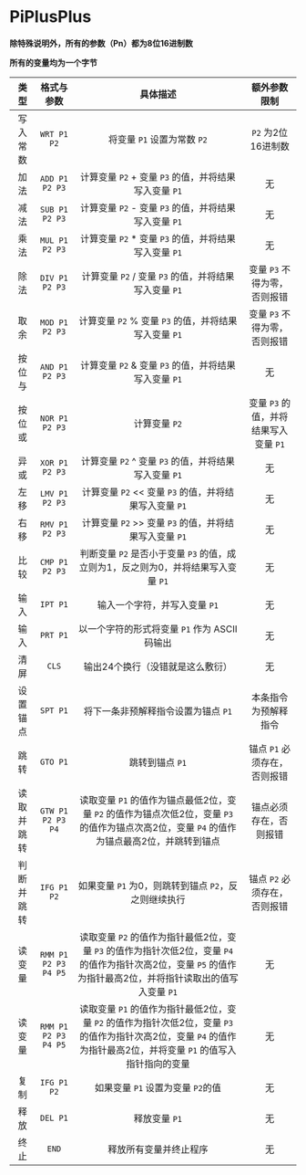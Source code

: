 # PiPlusPlus

**除特殊说明外，所有的参数（Pn）都为8位16进制数**

**所有的变量均为一个字节**

| 类型 | 格式与参数 | 具体描述 | 额外参数限制 |
|:-:|:-:|:-:|:-:|
| 写入常数 | `WRT P1 P2` | 将变量 `P1` 设置为常数 `P2` | `P2` 为2位16进制数 |
| 加法 | `ADD P1 P2 P3` | 计算变量 `P2` + 变量 `P3` 的值，并将结果写入变量 `P1` | 无 |
| 减法 | `SUB P1 P2 P3` | 计算变量 `P2` - 变量 `P3` 的值，并将结果写入变量 `P1` | 无 |
| 乘法 | `MUL P1 P2 P3` | 计算变量 `P2` * 变量 `P3` 的值，并将结果写入变量 `P1` | 无 |
| 除法 | `DIV P1 P2 P3` | 计算变量 `P2` / 变量 `P3` 的值，并将结果写入变量 `P1` | 变量 `P3` 不得为零，否则报错 |
| 取余 | `MOD P1 P2 P3` | 计算变量 `P2` % 变量 `P3` 的值，并将结果写入变量 `P1` | 变量 `P3` 不得为零，否则报错 |
| 按位与 | `AND P1 P2 P3` | 计算变量 `P2` & 变量 `P3` 的值，并将结果写入变量 `P1` | 无 |
| 按位或 | `NOR P1 P2 P3` | 计算变量 `P2` | 变量 `P3` 的值，并将结果写入变量 `P1` | 无 |
| 异或 | `XOR P1 P2 P3` | 计算变量 `P2` ^ 变量 `P3` 的值，并将结果写入变量 `P1` | 无 |
| 左移 | `LMV P1 P2 P3` | 计算变量 `P2` << 变量 `P3` 的值，并将结果写入变量 `P1` | 无 |
| 右移 | `RMV P1 P2 P3` | 计算变量 `P2` >> 变量 `P3` 的值，并将结果写入变量 `P1` | 无 |
| 比较 | `CMP P1 P2 P3` | 判断变量 `P2` 是否小于变量 `P3` 的值，成立则为1，反之则为0，并将结果写入变量 `P1` | 无 |
| 输入 | `IPT P1` | 输入一个字符，并写入变量 `P1` | 无 |
| 输入 | `PRT P1` | 以一个字符的形式将变量 `P1` 作为 ASCII 码输出 | 无 |
| 清屏 | `CLS` | 输出24个换行（没错就是这么敷衍） | 无 |
| 设置锚点 | `SPT P1` | 将下一条非预解释指令设置为锚点 `P1` | 本条指令为预解释指令 |
| 跳转 | `GTO P1` | 跳转到锚点 `P1` | 锚点 `P1` 必须存在，否则报错 |
| 读取并跳转 | `GTW P1 P2 P3 P4` | 读取变量 `P1` 的值作为锚点最低2位，变量 `P2` 的值作为锚点次低2位，变量 `P3` 的值作为锚点次高2位，变量 `P4` 的值作为锚点最高2位，并跳转到锚点 | 锚点必须存在，否则报错 |
| 判断并跳转 | `IFG P1 P2` | 如果变量 `P1` 为0，则跳转到锚点 `P2`，反之则继续执行 | 锚点 `P2` 必须存在，否则报错 |
| 读变量 | `RMM P1 P2 P3 P4 P5` | 读取变量 `P2` 的值作为指针最低2位，变量 `P3` 的值作为指针次低2位，变量 `P4` 的值作为指针次高2位，变量 `P5` 的值作为指针最高2位，并将指针读取出的值写入变量 `P1` | 无 |
| 读变量 | `RMM P1 P2 P3 P4 P5` | 读取变量 `P1` 的值作为指针最低2位，变量 `P2` 的值作为指针次低2位，变量 `P3` 的值作为指针次高2位，变量 `P4` 的值作为指针最高2位，并将变量 `P1` 的值写入指针指向的变量 | 无 |
| 复制 | `IFG P1 P2` | 如果变量 `P1` 设置为变量 `P2`的值 | 无 |
| 释放 | `DEL P1` | 释放变量 `P1` | 无 |
| 终止 | `END` | 释放所有变量并终止程序 | 无 |
